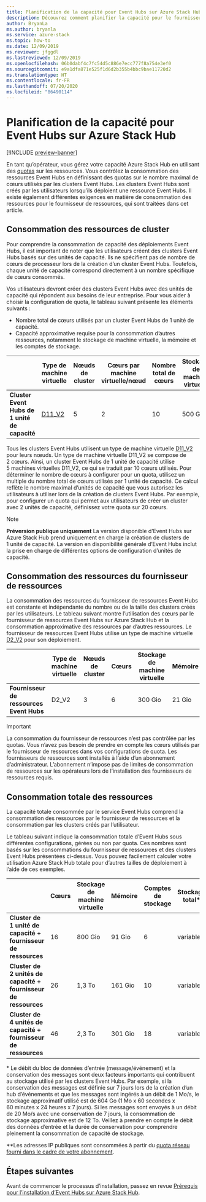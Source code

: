 ```yaml
---
title: Planification de la capacité pour Event Hubs sur Azure Stack Hub
description: Découvrez comment planifier la capacité pour le fournisseur de ressources Event Hubs sur Azure Stack Hub.
author: BryanLa
ms.author: bryanla
ms.service: azure-stack
ms.topic: how-to
ms.date: 12/09/2019
ms.reviewer: jfggdl
ms.lastreviewed: 12/09/2019
ms.openlocfilehash: 06b0dabf4c7fc54d5c886e7ecc777f8a754e3ef0
ms.sourcegitcommit: e9a1dfa871e525f1d6d2b355b4bbc9bae11720d2
ms.translationtype: HT
ms.contentlocale: fr-FR
ms.lasthandoff: 07/20/2020
ms.locfileid: "86490114"
---
```

# <a name="how-to-do-capacity-planning-for-event-hubs-on-azure-stack-hub"></a>Planification de la capacité pour Event Hubs sur Azure Stack Hub

[!INCLUDE [preview-banner](../includes/event-hubs-preview.md)]

En tant qu’opérateur, vous gérez votre capacité Azure Stack Hub en utilisant des [quotas](azure-stack-quota-types.md) sur les ressources. Vous contrôlez la consommation des ressources Event Hubs en définissant des quotas sur le nombre maximal de cœurs utilisés par les clusters Event Hubs. Les clusters Event Hubs sont créés par les utilisateurs lorsqu’ils déploient une ressource Event Hubs. Il existe également différentes exigences en matière de consommation des ressources pour le fournisseur de ressources, qui sont traitées dans cet article.

## <a name="cluster-resource-consumption"></a>Consommation des ressources de cluster

Pour comprendre la consommation de capacité des déploiements Event Hubs, il est important de noter que les utilisateurs créent des clusters Event Hubs basés sur des unités de capacité. Ils ne spécifient pas de nombre de cœurs de processeur lors de la création d’un cluster Event Hubs. Toutefois, chaque unité de capacité correspond directement à un nombre spécifique de cœurs consommés. 

Vos utilisateurs devront créer des clusters Event Hubs avec des unités de capacité qui répondent aux besoins de leur entreprise. Pour vous aider à choisir la configuration de quota, le tableau suivant présente les éléments suivants :
- Nombre total de cœurs utilisés par un cluster Event Hubs de 1 unité de capacité.
- Capacité approximative requise pour la consommation d’autres ressources, notamment le stockage de machine virtuelle, la mémoire et les comptes de stockage.

| | Type de machine virtuelle | Nœuds de cluster | Cœurs par machine virtuelle/nœud | Nombre total de cœurs | Stockage de machine virtuelle | Mémoire | Comptes de stockage | Adresses IP publiques |
|-|---------|-------|-------------------|-------------|------------|--------|------------------|---|
| **Cluster Event Hubs de 1 unité de capacité** | [D11_V2](../user/azure-stack-vm-sizes.md#mo-dv2) | 5 | 2 | 10 | 500 Go | 70 Gio | 4 | 1 |

Tous les clusters Event Hubs utilisent un type de machine virtuelle [D11_V2](../user/azure-stack-vm-sizes.md#mo-dv2) pour leurs nœuds. Un type de machine virtuelle D11_V2 se compose de 2 cœurs. Ainsi, un cluster Event Hubs de 1 unité de capacité utilise 5 machines virtuelles D11_V2, ce qui se traduit par 10 cœurs utilisés. Pour déterminer le nombre de cœurs à configurer pour un quota, utilisez un multiple du nombre total de cœurs utilisés par 1 unité de capacité. Ce calcul reflète le nombre maximal d’unités de capacité que vous autorisez les utilisateurs à utiliser lors de la création de clusters Event Hubs. Par exemple, pour configurer un quota qui permet aux utilisateurs de créer un cluster avec 2 unités de capacité, définissez votre quota sur 20 cœurs.

> [!NOTE]
> **Préversion publique uniquement** La version disponible d’Event Hubs sur Azure Stack Hub prend uniquement en charge la création de clusters de 1 unité de capacité. La version en disponibilité générale d’Event Hubs inclut la prise en charge de différentes options de configuration d’unités de capacité.

## <a name="resource-provider-resource-consumption"></a>Consommation des ressources du fournisseur de ressources  

La consommation des ressources du fournisseur de ressources Event Hubs est constante et indépendante du nombre ou de la taille des clusters créés par les utilisateurs. Le tableau suivant montre l’utilisation des cœurs par le fournisseur de ressources Event Hubs sur Azure Stack Hub et la consommation approximative des ressources par d’autres ressources. Le fournisseur de ressources Event Hubs utilise un type de machine virtuelle [D2_V2](../user/azure-stack-vm-sizes.md#dv2-series) pour son déploiement.

|                                  | Type de machine virtuelle | Nœuds de cluster | Cœurs | Stockage de machine virtuelle | Mémoire | Comptes de stockage | Adresses IP publiques |
|----------------------------------|---------|---------------|-------|------------|--------|------------------|------------|
| **Fournisseur de ressources Event Hubs** | D2_V2   | 3     | 6     | 300 Gio | 21 Gio | 2 | 1 |

> [!IMPORTANT]
> La consommation du fournisseur de ressources n’est pas contrôlée par les quotas. Vous n’avez pas besoin de prendre en compte les cœurs utilisés par le fournisseur de ressources dans vos configurations de quota. Les fournisseurs de ressources sont installés à l’aide d’un abonnement d’administrateur. L’abonnement n’impose pas de limites de consommation de ressources sur les opérateurs lors de l’installation des fournisseurs de ressources requis.

## <a name="total-resource-consumption"></a>Consommation totale des ressources

La capacité totale consommée par le service Event Hubs comprend la consommation des ressources par le fournisseur de ressources et la consommation par les clusters créés par l’utilisateur.

Le tableau suivant indique la consommation totale d’Event Hubs sous différentes configurations, gérées ou non par quota. Ces nombres sont basés sur les consommations du fournisseur de ressources et des clusters Event Hubs présentées ci-dessus. Vous pouvez facilement calculer votre utilisation Azure Stack Hub totale pour d’autres tailles de déploiement à l’aide de ces exemples.

|                                      | Cœurs | Stockage de machine virtuelle | Mémoire  | Comptes de stockage | Stockage total\* | Adresses IP publiques\*\* |
|--------------------------------------|-------|------------|---------|------------------|---------------|------------|
| **Cluster de 1 unité de capacité + fournisseur de ressources** | 16    | 800 Gio    | 91 Gio  | 6                | variable    | 2 |
| **Cluster de 2 unités de capacité + fournisseur de ressources** | 26    | 1,3 To     | 161 Gio | 10               | variable    | 2 |
| **Cluster de 4 unités de capacité + fournisseur de ressources** | 46    | 2,3 To     | 301 Gio | 18               | variable    | 2 |

\* Le débit du bloc de données d’entrée (message/événement) et la conservation des messages sont deux facteurs importants qui contribuent au stockage utilisé par les clusters Event Hubs. Par exemple, si la conservation des messages est définie sur 7 jours lors de la création d’un hub d’événements et que les messages sont ingérés à un débit de 1 Mo/s, le stockage approximatif utilisé est de 604 Go (1 Mo x 60 secondes x 60 minutes x 24 heures x 7 jours). Si les messages sont envoyés à un débit de 20 Mo/s avec une conservation de 7 jours, la consommation de stockage approximative est de 12 To. Veillez à prendre en compte le débit des données d’entrée et la durée de conservation pour comprendre pleinement la consommation de capacité de stockage.

\*\*Les adresses IP publiques sont consommées à partir du [quota réseau fourni dans le cadre de votre abonnement](azure-stack-quota-types.md#network-quota-types).

## <a name="next-steps"></a>Étapes suivantes

Avant de commencer le processus d’installation, passez en revue [Prérequis pour l’installation d’Event Hubs sur Azure Stack Hub](event-hubs-rp-prerequisites.md).
